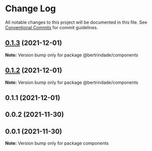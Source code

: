 # Change Log

All notable changes to this project will be documented in this file.
See [Conventional Commits](https://conventionalcommits.org) for commit guidelines.

## [0.1.3](https://github.com/berTrindade/lerna/compare/@bertrindade/components@0.1.2...@bertrindade/components@0.1.3) (2021-12-01)

**Note:** Version bump only for package @bertrindade/components





## [0.1.2](https://github.com/berTrindade/lerna/compare/@bertrindade/components@0.0.8...@bertrindade/components@0.1.2) (2021-12-01)

**Note:** Version bump only for package @bertrindade/components





## 0.1.1 (2021-12-01)



## 0.0.2 (2021-11-30)



## 0.0.1 (2021-11-30)

**Note:** Version bump only for package components
